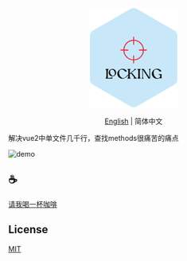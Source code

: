 <p align="center">
<img height="200" src="./assets/kv.png" alt="function-quick-locking">
</p>
<p align="center"> <a href="./README.md">English</a> | 简体中文</p>


解决vue2中单文件几千行，查找methods很痛苦的痛点

![demo](/assets/demo.gif)

## :coffee:

[请我喝一杯咖啡](https://github.com/Simon-He95/sponsor)

## License

[MIT](./license)
